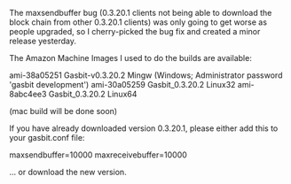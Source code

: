 The maxsendbuffer bug (0.3.20.1 clients not being able to download the block chain from other 0.3.20.1 clients) was only going to get
worse as people upgraded, so I cherry-picked the bug fix and created a minor release yesterday.

The Amazon Machine Images I used to do the builds are available:

  ami-38a05251   Gasbit-v0.3.20.2 Mingw    (Windows; Administrator password 'gasbit development')
  ami-30a05259   Gasbit_0.3.20.2 Linux32
  ami-8abc4ee3   Gasbit_0.3.20.2 Linux64

(mac build will be done soon)

If you have already downloaded version 0.3.20.1, please either add this to your gasbit.conf file:

  maxsendbuffer=10000
  maxreceivebuffer=10000

... or download the new version.
